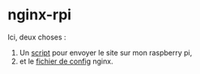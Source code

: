 # nginx-rpi

Ici, deux choses :
1. Un [script](torpi) pour envoyer le site sur mon raspberry pi,
2. et le [fichier de config](knowledge) nginx.
